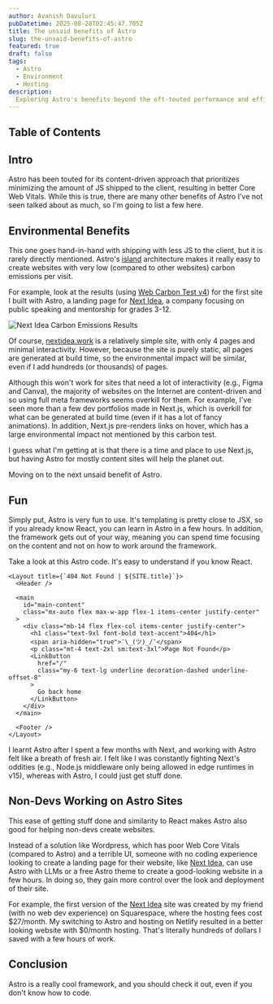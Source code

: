 ```yaml
---
author: Avanish Davuluri
pubDatetime: 2025-08-28T02:45:47.705Z
title: The unsaid benefits of Astro
slug: the-unsaid-benefits-of-astro
featured: true
draft: false
tags:
  - Astro
  - Environment
  - Hosting
description:
  Exploring Astro's benefits beyond the oft-touted performance and efficiency.
---
```


## Table of Contents

## Intro

Astro has been touted for its content-driven approach that prioritizes minimizing the amount of JS shipped to the client, resulting in better Core Web Vitals. While this is true, there are many other benefits of Astro I've not seen talked about as much, so I'm going to list a few here.

## Environmental Benefits

This one goes hand-in-hand with shipping with less JS to the client, but it is rarely directly mentioned. Astro's [island](https://docs.astro.build/en/concepts/islands/) architecture makes it really easy to create websites with very low (compared to other websites) carbon emissions per visit.

For example, look at the results (using [Web Carbon Test v4](https://www.websitecarbon.com/)) for the first site I built with Astro, a landing page for [Next Idea](https://www.nextidea.work/), a company focusing on public speaking and mentorship for grades 3-12.

![Next Idea Carbon Emissions Results](@/assets/images/nextidea.work_carbon_emissions.png)

Of course, [nextidea.work](https://www.nextidea.work/) is a relatively simple site, with only 4 pages and minimal interactivity. However, because the site is purely static, all pages are generated at build time, so the environmental impact will be similar, even if I add hundreds (or thousands) of pages.

Although this won't work for sites that need a lot of interactivity (e.g., Figma and Canva), the majority of websites on the Internet are content-driven and so using full meta frameworks seems overkill for them. For example, I've seen more than a few dev portfolios made in Next.js, which is overkill for what can be generated at build time (even if it has a lot of fancy animations). In addition, Next.js pre-renders links on hover, which has a large environmental impact not mentioned by this carbon test.

I guess what I'm getting at is that there is a time and place to use Next.js, but having Astro for mostly content sites will help the planet out.

Moving on to the next unsaid benefit of Astro.

## Fun

Simply put, Astro is very fun to use. It's templating is pretty close to JSX, so if you already know React, you can learn in Astro in a few hours. In addition, the framework gets out of your way, meaning you can spend time focusing on the content and not on how to work around the framework.

Take a look at this Astro code. It's easy to understand if you know React. 

```astro file=src/pages/404.astro
<Layout title={`404 Not Found | ${SITE.title}`}>
  <Header />

  <main
    id="main-content"
    class="mx-auto flex max-w-app flex-1 items-center justify-center"
  >
    <div class="mb-14 flex flex-col items-center justify-center">
      <h1 class="text-9xl font-bold text-accent">404</h1>
      <span aria-hidden="true">¯\_(ツ)_/¯</span>
      <p class="mt-4 text-2xl sm:text-3xl">Page Not Found</p>
      <LinkButton
        href="/"
        class="my-6 text-lg underline decoration-dashed underline-offset-8"
      >
        Go back home
      </LinkButton>
    </div>
  </main>

  <Footer />
</Layout>
```

I learnt Astro after I spent a few months with Next, and working with Astro felt like a breath of fresh air. I felt like I was constantly fighting Next's oddities (e.g., Node.js middleware only being allowed in edge runtimes in v15), whereas with Astro, I could just get stuff done.

## Non-Devs Working on Astro Sites

This ease of getting stuff done and similarity to React makes Astro also good for helping non-devs create websites. 

Instead of a solution like Wordpress, which has poor Web Core Vitals (compared to Astro) and a terrible UI, someone with no coding experience looking to create a landing page for their website, like [Next Idea](https://www.nextidea.work/), can use Astro with LLMs or a free Astro theme to create a good-looking website in a few hours. In doing so, they gain more control over the look and deployment of their site.

For example, the first version of the [Next Idea](https://www.nextidea.work/) site was created by my friend (with no web dev experience) on Squarespace, where the hosting fees cost $27/month. My switching to Astro and hosting on Netlify resulted in a better looking website with $0/month hosting. That's literally hundreds of dollars I saved with a few hours of work.

## Conclusion

Astro is a really cool framework, and you should check it out, even if you don't know how to code.